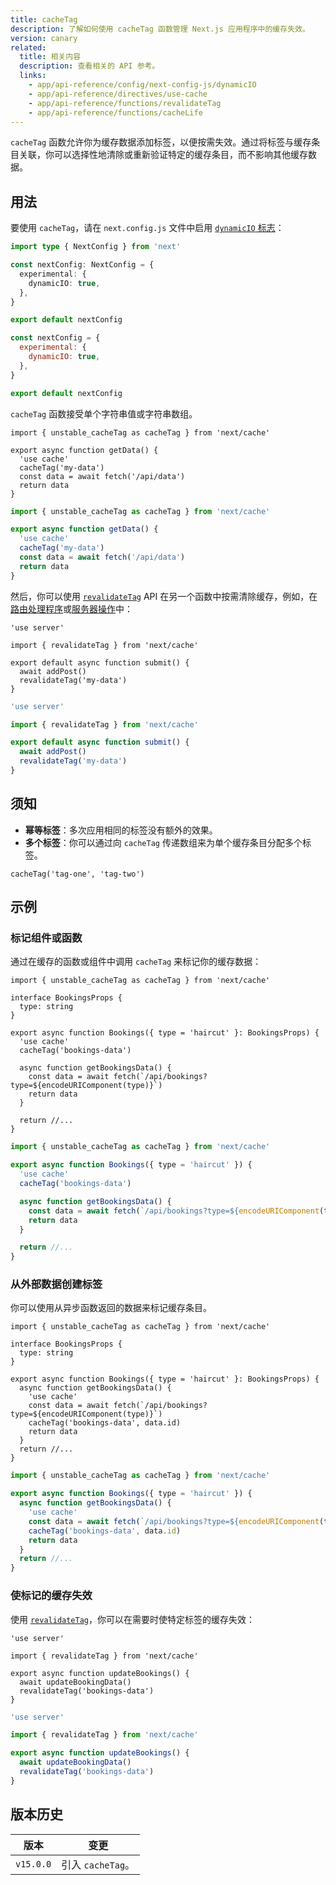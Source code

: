 ```yaml
---
title: cacheTag
description: 了解如何使用 cacheTag 函数管理 Next.js 应用程序中的缓存失效。
version: canary
related:
  title: 相关内容
  description: 查看相关的 API 参考。
  links:
    - app/api-reference/config/next-config-js/dynamicIO
    - app/api-reference/directives/use-cache
    - app/api-reference/functions/revalidateTag
    - app/api-reference/functions/cacheLife
---
```


`cacheTag` 函数允许你为缓存数据添加标签，以便按需失效。通过将标签与缓存条目关联，你可以选择性地清除或重新验证特定的缓存条目，而不影响其他缓存数据。

## 用法

要使用 `cacheTag`，请在 `next.config.js` 文件中启用 [`dynamicIO` 标志](/docs/nextjs-cn/app/api-reference/config/next-config-js/dynamicIO)：

```ts switcher
import type { NextConfig } from 'next'

const nextConfig: NextConfig = {
  experimental: {
    dynamicIO: true,
  },
}

export default nextConfig
```

```js switcher
const nextConfig = {
  experimental: {
    dynamicIO: true,
  },
}

export default nextConfig
```

`cacheTag` 函数接受单个字符串值或字符串数组。

```tsx switcher
import { unstable_cacheTag as cacheTag } from 'next/cache'

export async function getData() {
  'use cache'
  cacheTag('my-data')
  const data = await fetch('/api/data')
  return data
}
```

```jsx switcher
import { unstable_cacheTag as cacheTag } from 'next/cache'

export async function getData() {
  'use cache'
  cacheTag('my-data')
  const data = await fetch('/api/data')
  return data
}
```

然后，你可以使用 [`revalidateTag`](/docs/nextjs-cn/app/api-reference/functions/revalidateTag) API 在另一个函数中按需清除缓存，例如，在[路由处理程序](/docs/nextjs-cn/app/building-your-application/routing/index/route-handlers)或[服务器操作](/docs/nextjs-cn/app/building-your-application/data-fetching/server-actions-and-mutations)中：

```tsx switcher
'use server'

import { revalidateTag } from 'next/cache'

export default async function submit() {
  await addPost()
  revalidateTag('my-data')
}
```

```jsx switcher
'use server'

import { revalidateTag } from 'next/cache'

export default async function submit() {
  await addPost()
  revalidateTag('my-data')
}
```

## 须知

- **幂等标签**：多次应用相同的标签没有额外的效果。
- **多个标签**：你可以通过向 `cacheTag` 传递数组来为单个缓存条目分配多个标签。

```tsx
cacheTag('tag-one', 'tag-two')
```

## 示例

### 标记组件或函数

通过在缓存的函数或组件中调用 `cacheTag` 来标记你的缓存数据：

```tsx switcher
import { unstable_cacheTag as cacheTag } from 'next/cache'

interface BookingsProps {
  type: string
}

export async function Bookings({ type = 'haircut' }: BookingsProps) {
  'use cache'
  cacheTag('bookings-data')

  async function getBookingsData() {
    const data = await fetch(`/api/bookings?type=${encodeURIComponent(type)}`)
    return data
  }

  return //...
}
```

```jsx switcher
import { unstable_cacheTag as cacheTag } from 'next/cache'

export async function Bookings({ type = 'haircut' }) {
  'use cache'
  cacheTag('bookings-data')

  async function getBookingsData() {
    const data = await fetch(`/api/bookings?type=${encodeURIComponent(type)}`)
    return data
  }

  return //...
}
```

### 从外部数据创建标签

你可以使用从异步函数返回的数据来标记缓存条目。

```tsx switcher
import { unstable_cacheTag as cacheTag } from 'next/cache'

interface BookingsProps {
  type: string
}

export async function Bookings({ type = 'haircut' }: BookingsProps) {
  async function getBookingsData() {
    'use cache'
    const data = await fetch(`/api/bookings?type=${encodeURIComponent(type)}`)
    cacheTag('bookings-data', data.id)
    return data
  }
  return //...
}
```

```jsx switcher
import { unstable_cacheTag as cacheTag } from 'next/cache'

export async function Bookings({ type = 'haircut' }) {
  async function getBookingsData() {
    'use cache'
    const data = await fetch(`/api/bookings?type=${encodeURIComponent(type)}`)
    cacheTag('bookings-data', data.id)
    return data
  }
  return //...
}
```

### 使标记的缓存失效

使用 [`revalidateTag`](/docs/nextjs-cn/app/api-reference/functions/revalidateTag)，你可以在需要时使特定标签的缓存失效：

```tsx switcher
'use server'

import { revalidateTag } from 'next/cache'

export async function updateBookings() {
  await updateBookingData()
  revalidateTag('bookings-data')
}
```

```jsx switcher
'use server'

import { revalidateTag } from 'next/cache'

export async function updateBookings() {
  await updateBookingData()
  revalidateTag('bookings-data')
}
```

## 版本历史

| 版本      | 变更              |
| --------- | ----------------- |
| `v15.0.0` | 引入 `cacheTag`。 |
